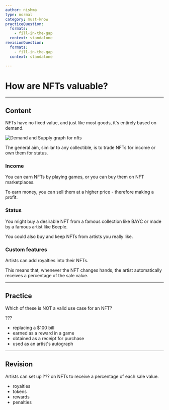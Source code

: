 ```yaml
---
author: nishma
type: normal
category: must-know
practiceQuestion:
  formats:
    - fill-in-the-gap
  context: standalone
revisionQuestion:
  formats:
    - fill-in-the-gap
  context: standalone

---
```

# How are NFTs valuable?

---
## Content

NFTs have no fixed value, and just like most goods, it's entirely based on demand. 

![Demand and Supply graph for nfts](https://img.enkipro.com/85dc965cfeffb53cfe595efd88be12a5.png)

The general aim, similar to any collectible, is to trade NFTs for income or own them for status.

### Income

You can earn NFTs by playing games, or you can buy them on NFT marketplaces.

To earn money, you can sell them at a higher price - therefore making a profit. 

### Status

You might buy a desirable NFT from a famous collection like BAYC or made by a famous artist like Beeple.

You could also buy and keep NFTs from artists you really like.


### Custom features

Artists can add royalties into their NFTs.

This means that, whenever the NFT changes hands, the artist automatically receives a percentage of the sale value.

---
## Practice

Which of these is NOT a valid use case for an NFT?

???

- replacing a $100 bill
- earned as a reward in a game
- obtained as a receipt for purchase
- used as an artist's autograph

---
## Revision

Artists can set up ??? on NFTs to receive a percentage of each sale value.

- royalties
- tokens
- rewards
- penalties